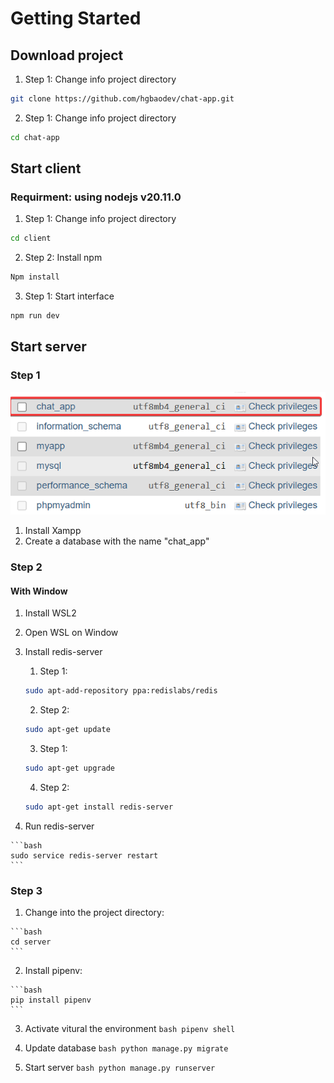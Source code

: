# Getting Started

## Download project
  1. Step 1: Change info project directory

  ```bash
  git clone https://github.com/hgbaodev/chat-app.git
  ```
  2. Step 1: Change info project directory

  ```bash
  cd chat-app
  ```
  

## Start client
  ### Requirment: using nodejs v20.11.0
  1. Step 1: Change info project directory

  ```bash
  cd client
  ```
  2. Step 2: Install npm

  ```bash
  Npm install
  ```
  3. Step 1: Start interface

  ```bash
  npm run dev
  ```

## Start server
  ### Step 1
  ![Giao diện đăng nhập](./server/desc/add_database_chat_app.png)
  1. Install Xampp
  2. Create a database with the name "chat_app"

  ### Step 2
  #### With Window
  1. Install WSL2
  2. Open WSL on Window
  3. Install redis-server

      1. Step 1:

      ```bash
      sudo apt-add-repository ppa:redislabs/redis
      ```
      2. Step 2:

      ```bash
      sudo apt-get update
      ```
      3. Step 1:

      ```bash
      sudo apt-get upgrade
      ```
      4. Step 2:

      ```bash
      sudo apt-get install redis-server
      ```

  4. Run redis-server

    ```bash
    sudo service redis-server restart
    ```


  ### Step 3
  1. Change into the project directory:

    ```bash
    cd server
    ```

  2. Install pipenv:

    ```bash
    pip install pipenv
    ```

  3. Activate vitural the environment
    ```bash
    pipenv shell
    ```

  4. Update database
    ```bash
    python manage.py migrate
    ```
  5. Start server
    ```bash
    python manage.py runserver
    ```